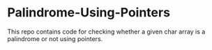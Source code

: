 # Palindrome-Using-Pointers
This repo contains code for checking whether a given char array is a palindrome or not using pointers.
